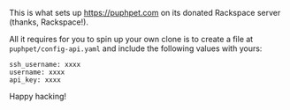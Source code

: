 This is what sets up https://puphpet.com on its donated Rackspace server (thanks, Rackspace!).

All it requires for you to spin up your own clone is to create a file at
`puphpet/config-api.yaml` and include the following values with yours:

    ssh_username: xxxx
    username: xxxx
    api_key: xxxx

Happy hacking!

